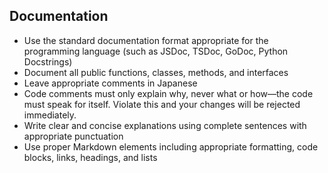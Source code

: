 ## Documentation

- Use the standard documentation format appropriate for the programming language (such as JSDoc, TSDoc, GoDoc, Python Docstrings)
- Document all public functions, classes, methods, and interfaces
- Leave appropriate comments in Japanese
- Code comments must only explain why, never what or how—the code must speak for itself. Violate this and your changes will be rejected immediately.
- Write clear and concise explanations using complete sentences with appropriate punctuation
- Use proper Markdown elements including appropriate formatting, code blocks, links, headings, and lists
